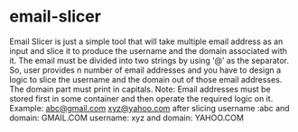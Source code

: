 # email-slicer
Email Slicer is just a simple tool that will take multiple email address as an input and slice it to produce the username and the domain associated with it. The email must be divided into two strings by using ‘@’ as the separator.
So, user provides n number of email addresses and you have to design a logic to slice the username and the domain out of those email addresses. The domain part must print in capitals.
Note: Email addresses must be stored first in some container and then operate the required logic on it.
Example:
abc@gmail.com
xyz@yahoo.com
after slicing
username :abc and domain: GMAIL.COM
username: xyz and domain: YAHOO.COM

